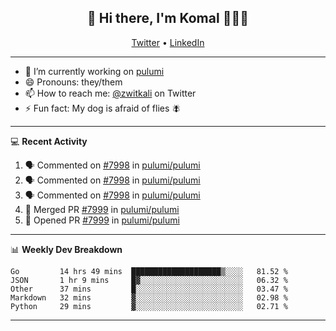 <h2 align="center"> 👋 Hi there, I'm Komal 🧑🏾‍💻 </h2>
<p align="center">
    <a href="https://twitter.com/zwitkali">Twitter</a> •
    <a href="https://www.linkedin.com/in/komal-ali/">LinkedIn</a>
</p>

--------

- 🔭 I’m currently working on [pulumi](https://github.com/pulumi/pulumi)
- 😄 Pronouns: they/them
- 📫 How to reach me: [@zwitkali](https://twitter.com/zwitkali) on Twitter
- ⚡ Fun fact: My dog is afraid of flies 🪰

--------
💻 **Recent Activity**

<!--START_SECTION:activity-->
1. 🗣 Commented on [#7998](https://github.com/pulumi/pulumi/issues/7998) in [pulumi/pulumi](https://github.com/pulumi/pulumi)
2. 🗣 Commented on [#7998](https://github.com/pulumi/pulumi/issues/7998) in [pulumi/pulumi](https://github.com/pulumi/pulumi)
3. 🗣 Commented on [#7998](https://github.com/pulumi/pulumi/issues/7998) in [pulumi/pulumi](https://github.com/pulumi/pulumi)
4. 🎉 Merged PR [#7999](https://github.com/pulumi/pulumi/pull/7999) in [pulumi/pulumi](https://github.com/pulumi/pulumi)
5. 💪 Opened PR [#7999](https://github.com/pulumi/pulumi/pull/7999) in [pulumi/pulumi](https://github.com/pulumi/pulumi)
<!--END_SECTION:activity-->

--------

📊 **Weekly Dev Breakdown**
<!--START_SECTION:waka-->
```text
Go         14 hrs 49 mins  ████████████████████▒░░░░   81.52 % 
JSON       1 hr 9 mins     █▓░░░░░░░░░░░░░░░░░░░░░░░   06.32 % 
Other      37 mins         █░░░░░░░░░░░░░░░░░░░░░░░░   03.47 % 
Markdown   32 mins         ▓░░░░░░░░░░░░░░░░░░░░░░░░   02.98 % 
Python     29 mins         ▓░░░░░░░░░░░░░░░░░░░░░░░░   02.71 % 
```
<!--END_SECTION:waka-->

--------